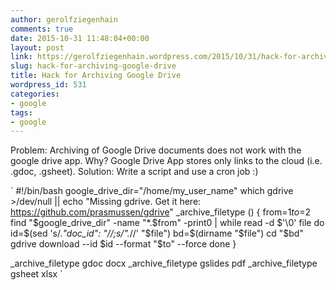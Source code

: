 ```yaml
---
author: gerolfziegenhain
comments: true
date: 2015-10-31 11:48:04+00:00
layout: post
link: https://gerolfziegenhain.wordpress.com/2015/10/31/hack-for-archiving-google-drive/
slug: hack-for-archiving-google-drive
title: Hack for Archiving Google Drive
wordpress_id: 531
categories:
- google
tags:
- google
---
```


Problem: Archiving of Google Drive documents does not work with the google drive app. Why? Google Drive App stores only links to the cloud (i.e. .gdoc, .gsheet). 
Solution: Write a script and use a cron job :)

`
#!/bin/bash
google_drive_dir="/home/my_user_name"
which gdrive >/dev/null || echo "Missing gdrive. Get it here: https://github.com/prasmussen/gdrive"
_archive_filetype () 
{
 from=$1
 to=$2
 find "$google_drive_dir" -name "*.$from" -print0 | while read -d $'\0' file
 do
  id=$(sed 's/.*"doc_id": "//;s/".*//' "$file")
  bd=$(dirname "$file")
  cd "$bd"
  gdrive download --id $id --format "$to" --force
 done
}

_archive_filetype gdoc docx
_archive_filetype gslides pdf 
_archive_filetype gsheet xlsx 
`
